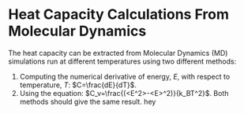 # Heat Capacity Calculations From Molecular Dynamics

The heat capacity can be extracted from Molecular Dynamics (MD) simulations run at different temperatures using two different methods:
1. Computing the numerical derivative of energy, $E$, with respect to temperature, $T$: $C=\frac{dE}{dT}$.
2. Using the equation: $C_v=\frac{(<E^2>-<E>^2)}{k_BT^2}$.
Both methods should give the same result. hey
  
  
